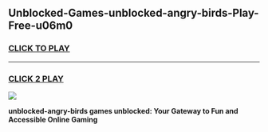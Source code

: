 
## Unblocked-Games-unblocked-angry-birds-Play-Free-u06m0
<h3>
<a href="https://premium76.site?title=unblocked-angry-birds&ref=18A1">CLICK TO PLAY</a></h3>
<hr>

<h3>
<a href="https://premium76.site?title=unblocked-angry-birds&ref=18A1">CLICK 2 PLAY</a>
  
</h3>

<a href="https://premium76.site?title=unblocked-angry-birds&ref=18A1"><img src="https://clearcache.store/games.png"></a>


**unblocked-angry-birds games unblocked: Your Gateway to Fun and Accessible Online Gaming**
